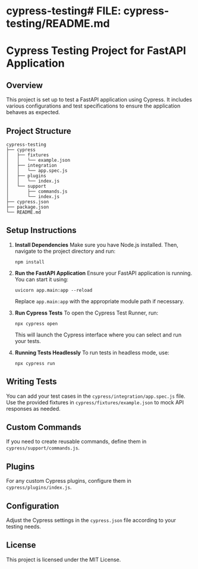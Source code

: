 # cypress-testing# FILE: cypress-testing/README.md
# Cypress Testing Project for FastAPI Application

## Overview
This project is set up to test a FastAPI application using Cypress. It includes various configurations and test specifications to ensure the application behaves as expected.

## Project Structure
```
cypress-testing
├── cypress
│   ├── fixtures
│   │   └── example.json
│   ├── integration
│   │   └── app.spec.js
│   ├── plugins
│   │   └── index.js
│   └── support
│       ├── commands.js
│       └── index.js
├── cypress.json
├── package.json
└── README.md
```

## Setup Instructions

1. **Install Dependencies**
   Make sure you have Node.js installed. Then, navigate to the project directory and run:
   ```
   npm install
   ```

2. **Run the FastAPI Application**
   Ensure your FastAPI application is running. You can start it using:
   ```
   uvicorn app.main:app --reload
   ```
   Replace `app.main:app` with the appropriate module path if necessary.

3. **Run Cypress Tests**
   To open the Cypress Test Runner, run:
   ```
   npx cypress open
   ```
   This will launch the Cypress interface where you can select and run your tests.

4. **Running Tests Headlessly**
   To run tests in headless mode, use:
   ```
   npx cypress run
   ```

## Writing Tests
You can add your test cases in the `cypress/integration/app.spec.js` file. Use the provided fixtures in `cypress/fixtures/example.json` to mock API responses as needed.

## Custom Commands
If you need to create reusable commands, define them in `cypress/support/commands.js`.

## Plugins
For any custom Cypress plugins, configure them in `cypress/plugins/index.js`.

## Configuration
Adjust the Cypress settings in the `cypress.json` file according to your testing needs.

## License
This project is licensed under the MIT License.